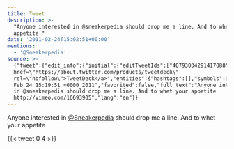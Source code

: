 ```yaml
---
title: Tweet
description: >-
  "Anyone interested in @sneakerpedia should drop me a line. And to whet your
  appetite "
date: '2011-02-24T15:02:51+00:00'
mentions:
  - '@Sneakerpedia'
source: >-
  {"tweet":{"edit_info":{"initial":{"editTweetIds":["40793034291417088"],"editableUntil":"2011-02-24T16:19:51.930Z","editsRemaining":"5","isEditEligible":true}},"retweeted":false,"source":"<a
  href=\"https://about.twitter.com/products/tweetdeck\"
  rel=\"nofollow\">TweetDeck</a>","entities":{"hashtags":[],"symbols":[],"user_mentions":[{"name":"Sneakerpedia","screen_name":"Sneakerpedia","indices":["21","34"],"id_str":"186047332","id":"186047332"}],"urls":[]},"display_text_range":["0","109"],"favorite_count":"0","id_str":"40793034291417088","truncated":false,"retweet_count":"4","id":"40793034291417088","created_at":"Thu
  Feb 24 15:19:51 +0000 2011","favorited":false,"full_text":"Anyone interested
  in @sneakerpedia should drop me a line. And to whet your appetite
  http://vimeo.com/16693905","lang":"en"}}
---
```

Anyone interested in [@Sneakerpedia](https://twitter.com/@Sneakerpedia) should drop me a line. And to whet your appetite 
    
{{< tweet 0 4 >}}
    
